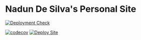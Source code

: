 # Nadun De Silva's Personal Site

[![Deployment Check](https://github.com/nadundesilva/nadundesilva.github.io/workflows/Deployment%20Check/badge.svg)](https://github.com/nadundesilva/nadundesilva.github.io/actions/workflows/deployment-check.yaml)

[![codecov](https://codecov.io/gh/nadundesilva/nadundesilva.github.io/branch/main/graph/badge.svg?token=6MTBQJD6PI)](https://codecov.io/gh/nadundesilva/nadundesilva.github.io)
[![Deploy Site](https://github.com/nadundesilva/nadundesilva.github.io/actions/workflows/deploy-site.yaml/badge.svg)](https://github.com/nadundesilva/nadundesilva.github.io/actions/workflows/deploy-site.yaml)
